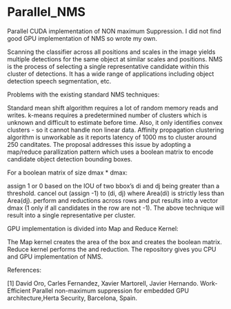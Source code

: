 # Parallel_NMS

Parallel CUDA implementation of NON maximum Suppression. I did not find good GPU implementation of NMS so wrote my own.

Scanning the classifier across all positions and scales in the image yields multiple detections for the same object at similar scales and positions. NMS is the process of selecting a single representative candidate within this cluster of detections. It has a wide range of applications including object detection speech segmentation, etc.

Problems with the existing standard NMS techniques:

Standard mean shift algorithm requires a lot of random memory reads and writes.
k-means requires a predetermined number of clusters which is unknown and difficult to estimate before time. Also, it only identifies convex clusters - so it cannot handle non linear data.
Affinity propagation clustering algorithm is unworkable as it reports latency of 1000 ms to cluster around 250 canditates.
The proposal addresses this issue by adopting a map/reduce parallization pattern which uses a boolean matrix to encode candidate object detection bounding boxes.

For a boolean matrix of size dmax * dmax:

assign 1 or 0 based on the IOU of two bbox’s di and dj being greater than a threshold.
cancel out (assign -1) to (di, dj) where Area(di) is strictly less than Area(dj).
perform and reductions across rows and put results into a vector dmax (1 only if all candidates in the row are not -1).
The above technique will result into a single representative per cluster.

GPU implementation is divided into Map and Reduce Kernel:

The Map kernel creates the area of the box and creates the boolean matrix.
Reduce kernel performs the and reduction.
The repository gives you CPU and GPU implementation of NMS.

References:

[1] David Oro, Carles Fernandez, Xavier Martorell, Javier Hernando. Work-Efficient Parallel non-maximum suppression for embedded GPU architecture,Herta Security, Barcelona, Spain.